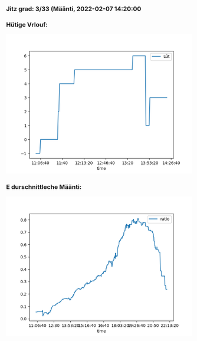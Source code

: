 ### Jitz grad: 3/33 (Määnti, 2022-02-07 14:20:00

### Hütige Vrlouf:
![Graph](Today.png)

### E durschnittleche Määnti:
![Graph](Määnti.png)